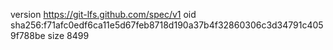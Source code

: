 version https://git-lfs.github.com/spec/v1
oid sha256:f71afc0edf6ca11e5d67feb8718d190a37b4f32860306c3d34791c4059f788be
size 8499
